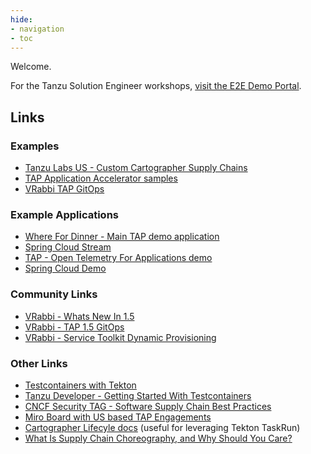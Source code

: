 ```yaml
---
hide:
- navigation
- toc
---
```


Welcome.

For the Tanzu Solution Engineer workshops, [visit the E2E Demo Portal](https://portal.end2end.link/).

## Links

### Examples

* [Tanzu Labs US - Custom Cartographer Supply Chains](https://github.com/x95castle1/custom-cartographer-supply-chain-examples)
* [TAP Application Accelerator samples](https://github.com/vmware-tanzu/application-accelerator-samples/)
* [VRabbi TAP GitOps](https://github.com/vrabbi-tap/tap-gitops/tree/master/clusters/tap-full-cls-01/cluster-config/config/operators)

### Example Applications

* [Where For Dinner - Main TAP demo application](https://github.com/vmware-tanzu/application-accelerator-samples/blob/main/where-for-dinner/doc/TAPDeployment.md)
* [Spring Cloud Stream](https://github.com/maliksalman/spring-cloud-stream-sample)
* [TAP - Open Telemetry For Applications demo](https://github.com/alexandreroman/tap-otel-demo)
* [Spring Cloud Demo](https://github.com/benwilcock/spring-cloud-demo-tap)

### Community Links

* [VRabbi - Whats New In 1.5](https://vrabbi.cloud/post/tap-1-5-whats-new/)
* [VRabbi - TAP 1.5 GitOps](https://vrabbi.cloud/post/tap-1-5-gitops-installation/)
* [VRabbi - Service Toolkit Dynamic Provisioning](https://vrabbi.cloud/post/tap-1-5-dynamic-service-provisioning-with-crossplane/)

### Other Links

* [Testcontainers with Tekton](https://www.testcontainers.org/supported_docker_environment/continuous_integration/tekton/)
* [Tanzu Developer - Getting Started With Testcontainers](https://tanzu.vmware.com/developer/guides/spring-testcontainers-gs/)
* [CNCF Security TAG - Software Supply Chain Best Practices](https://github.com/cncf/tag-security/blob/main/supply-chain-security/supply-chain-security-paper/CNCF_SSCP_v1.pdf)
* [Miro Board with US based TAP Engagements](https://miro.com/app/board/uXjVPO1yfag=/?moveToWidget=3458764535658257109&cot=14)
* [Cartographer Lifecyle docs](https://cartographer.sh/docs/v0.7.0/tutorials/lifecycle/) (useful for leveraging Tekton TaskRun)
* [What Is Supply Chain Choreography, and Why Should You Care?](https://tanzu.vmware.com/content/blog/what-is-supply-chain-choreography-and-why-should-you-care)
